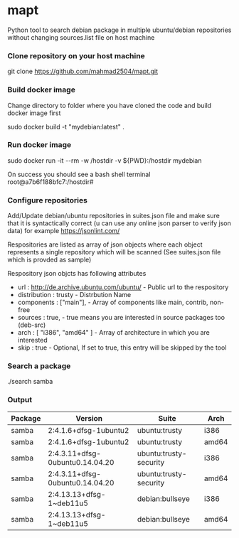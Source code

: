 # mapt
Python tool to search debian package in multiple ubuntu/debian repositories  without changing sources.list file on host machine

### Clone repository on your host machine 
git clone https://github.com/mahmad2504/mapt.git

### Build docker image 
Change directory to folder where you have cloned the code and build docker image first

sudo docker build -t "mydebian:latest" .

### Run docker image
sudo docker run -it --rm  -w /hostdir -v ${PWD}:/hostdir mydebian  

On success you should see a bash shell terminal root@a7b6f188bfc7:/hostdir# 

### Configure repositories

Add/Update debian/ubuntu repositories in suites.json file and make sure that it is syntactically correct (u can use any online json parser to verify json data)
for example https://jsonlint.com/

Respositories are listed as array of json objects where each object represents a single repository which will be scanned (See suites.json file which is provded as sample)

Respository json objcts has following attributes

* url : http://de.archive.ubuntu.com/ubuntu/    - Public url to the respository     
* distribution : trusty                         - Distrbution Name
* components : ["main"],                        - Array of components  like main, contrib, non-free
* sources : true,                               - true means you are interested in source packages too (deb-src)
* arch : [ "i386", "amd64" ]                    - Array of architecture in which you are interested
* skip : true                                   - Optional, If set to true, this entry will be skipped by the tool



### Search a package
./search samba 

### Output

| Package |             Version             |         Suite          | Arch  |
|---------|---------------------------------|------------------------|-------|
| samba   | 2:4.1.6+dfsg-1ubuntu2           | ubuntu:trusty          | i386  |
| samba   | 2:4.1.6+dfsg-1ubuntu2           | ubuntu:trusty          | amd64 |
| samba   | 2:4.3.11+dfsg-0ubuntu0.14.04.20 | ubuntu:trusty-security | i386  |
| samba   | 2:4.3.11+dfsg-0ubuntu0.14.04.20 | ubuntu:trusty-security | amd64 |
| samba   | 2:4.13.13+dfsg-1~deb11u5        | debian:bullseye        | i386  |
| samba   | 2:4.13.13+dfsg-1~deb11u5        | debian:bullseye        | amd64 |







